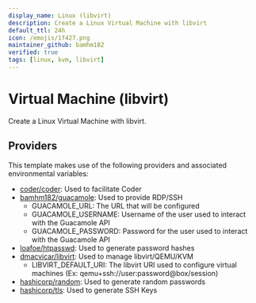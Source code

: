 ```yaml
---
display_name: Linux (libvirt)
description: Create a Linux Virtual Machine with libvirt
default_ttl: 24h
icon: /emojis/1f427.png
maintainer_github: bamhm182
verified: true
tags: [linux, kvm, libvirt]
---
```


# Virtual Machine (libvirt)

Create a Linux Virtual Machine with libvirt.

## Providers

This template makes use of the following providers and associated environmental variables:

* [coder/coder](https://registry.terraform.io/providers/coder/coder/latest/docs): Used to facilitate Coder
* [bamhm182/guacamole](https://registry.terraform.io/providers/bamhm182/guacamole/latest/docs): Used to provide RDP/SSH
  * GUACAMOLE_URL: The URL that will be configured
  * GUACAMOLE_USERNAME: Username of the user used to interact with the Guacamole API
  * GUACAMOLE_PASSWORD: Password for the user used to interact with the Guacamole API
* [loafoe/htpasswd](https://registry.terraform.io/providers/loafoe/htpasswd/latest/docs): Used to generate password hashes
* [dmacvicar/libvirt](https://registry.terraform.io/providers/dmacvicar/libvirt/latest/docs): Used to manage libvirt/QEMU/KVM
  * LIBVIRT_DEFAULT_URI: The libvirt URI used to configure virtual machines (Ex: qemu+ssh://user:password@box/session)
* [hashicorp/random](https://registry.terraform.io/providers/hashicorp/random/latest/docs): Used to generate random passwords
* [hashicorp/tls](https://registry.terraform.io/providers/hashicorp/tls/latest/docs): Used to generate SSH Keys

